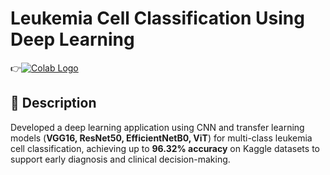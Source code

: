 # Leukemia Cell Classification Using Deep Learning

👉[![Colab Logo](https://colab.research.google.com/assets/colab-badge.svg)](https://colab.research.google.com/drive/1q9KXFhlukU98Pl1MQTyxnHszX3YJ5Dyq?usp=sharing)  

## 📖 Description
Developed a deep learning application using CNN and transfer learning models (**VGG16, ResNet50, EfficientNetB0, ViT**) for multi-class leukemia cell classification, achieving up to **96.32% accuracy** on Kaggle datasets to support early diagnosis and clinical decision-making.
